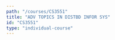 ```yaml
---
path: "/courses/CS3551"
title: "ADV TOPICS IN DISTBD INFOR SYS"
id: "CS3551"
type: "individual-course"
---
```

